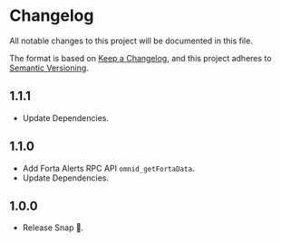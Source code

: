# Changelog
All notable changes to this project will be documented in this file.

The format is based on [Keep a Changelog](https://keepachangelog.com/en/1.0.0/),
and this project adheres to [Semantic Versioning](https://semver.org/spec/v2.0.0.html).


## 1.1.1
- Update Dependencies.

## 1.1.0
- Add Forta Alerts RPC API `omnid_getFortaData`.
- Update Dependencies.

## 1.0.0
- Release Snap 🚀.
